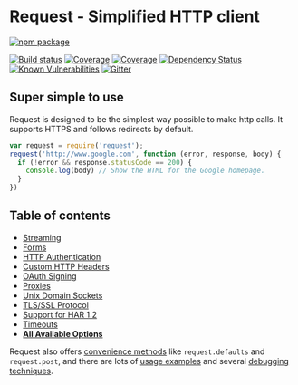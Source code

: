 
# Request - Simplified HTTP client

[![npm package](https://nodei.co/npm/request.png?downloads=true&downloadRank=true&stars=true)](https://nodei.co/npm/request/)

[![Build status](https://img.shields.io/travis/request/request/master.svg?style=flat-square)](https://travis-ci.org/request/request)
[![Coverage](https://img.shields.io/codecov/c/github/request/request.svg?style=flat-square)](https://codecov.io/github/request/request?branch=master)
[![Coverage](https://img.shields.io/coveralls/request/request.svg?style=flat-square)](https://coveralls.io/r/request/request)
[![Dependency Status](https://img.shields.io/david/request/request.svg?style=flat-square)](https://david-dm.org/request/request)
[![Known Vulnerabilities](https://snyk.io/test/npm/request/badge.svg?style=flat-square)](https://snyk.io/test/npm/request)
[![Gitter](https://img.shields.io/badge/gitter-join_chat-blue.svg?style=flat-square)](https://gitter.im/request/request?utm_source=badge)


## Super simple to use

Request is designed to be the simplest way possible to make http calls. It supports HTTPS and follows redirects by default.

```js
var request = require('request');
request('http://www.google.com', function (error, response, body) {
  if (!error && response.statusCode == 200) {
    console.log(body) // Show the HTML for the Google homepage.
  }
})
```

## Table of contents

- [Streaming](doc/guides/streaming.md)
- [Forms](doc/guides/forms.md)
- [HTTP Authentication](doc/guides/http-authentication.md)
- [Custom HTTP Headers](doc/guides/custom-http-headers.md)
- [OAuth Signing](doc/guides/oauth-signing.md)
- [Proxies](doc/guides/proxies.md)
- [Unix Domain Sockets](doc/guides/unix-domain-sockets.md)
- [TLS/SSL Protocol](doc/guides/tls-ssl-protocol.md)
- [Support for HAR 1.2](doc/guides/support-for-har-1.2.md)
- [Timeouts](doc/guides/timeouts.md)
- [**All Available Options**](doc/api.md)

Request also offers [convenience methods](doc/guides/api.md) like
`request.defaults` and `request.post`, and there are
lots of [usage examples](doc/examples.md) and several
[debugging techniques](doc/guides/debugging.md).
